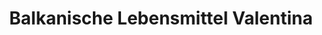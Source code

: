 ---
title: "Balkanische Lebensmittel Valentina"
url: /regensburg/balkanische-lebensmittel-valentina/
shop: Lebensmittel
---
